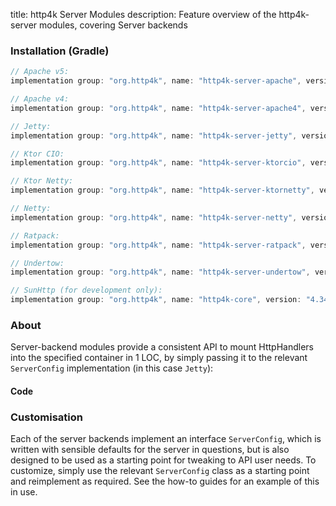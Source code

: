 title: http4k Server Modules
description: Feature overview of the http4k-server modules, covering Server backends

### Installation (Gradle)

```groovy
// Apache v5: 
implementation group: "org.http4k", name: "http4k-server-apache", version: "4.34.0.0"

// Apache v4: 
implementation group: "org.http4k", name: "http4k-server-apache4", version: "4.34.0.0"

// Jetty: 
implementation group: "org.http4k", name: "http4k-server-jetty", version: "4.34.0.0"

// Ktor CIO: 
implementation group: "org.http4k", name: "http4k-server-ktorcio", version: "4.34.0.0"

// Ktor Netty: 
implementation group: "org.http4k", name: "http4k-server-ktornetty", version: "4.34.0.0"

// Netty: 
implementation group: "org.http4k", name: "http4k-server-netty", version: "4.34.0.0"

// Ratpack: 
implementation group: "org.http4k", name: "http4k-server-ratpack", version: "4.34.0.0"

// Undertow: 
implementation group: "org.http4k", name: "http4k-server-undertow", version: "4.34.0.0"

// SunHttp (for development only): 
implementation group: "org.http4k", name: "http4k-core", version: "4.34.0.0"
```

### About
Server-backend modules provide a consistent API to mount HttpHandlers into the specified container in 1 LOC, by 
simply passing it to the relevant `ServerConfig` implementation (in this case `Jetty`):

#### Code [<img class="octocat"/>](https://github.com/http4k/http4k/blob/master/src/docs/guide/reference/servers/example_http.kt)

<script src="https://gist-it.appspot.com/https://github.com/http4k/http4k/blob/master/src/docs/guide/reference/servers/example_http.kt"></script>

### Customisation
Each of the server backends implement an interface `ServerConfig`, which is written with sensible defaults for the server in questions, 
but is also designed to be used as a starting point for tweaking to API user needs. To customize, simply use the relevant `ServerConfig` 
class as a starting point and reimplement as required. See the how-to guides for an example of this in use.
